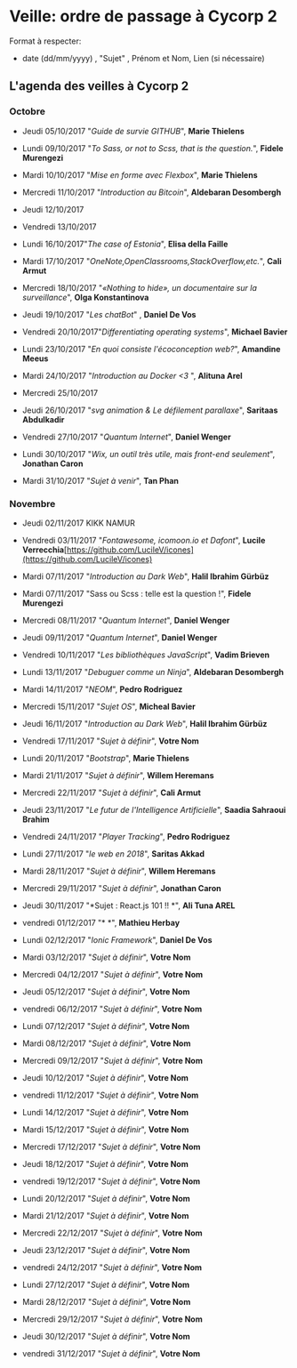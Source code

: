 # Veille: ordre de passage à Cycorp 2

Format à respecter:   
- date (dd/mm/yyyy) , "Sujet" ,  Prénom et Nom, Lien (si nécessaire)

## L'agenda des veilles à Cycorp 2


### Octobre

- Jeudi 05/10/2017 "*Guide de survie GITHUB*", __Marie Thielens__

- Lundi 09/10/2017 "*To Sass, or not to Scss, that is the question.*", __Fidele Murengezi__
- Mardi 10/10/2017  "*Mise en forme avec Flexbox*", __Marie Thielens__
- Mercredi 11/10/2017 "*Introduction au Bitcoin*", __Aldebaran Desombergh__
- Jeudi  12/10/2017
- Vendredi 13/10/2017

- Lundi 16/10/2017"*The case of Estonia*", __Elisa della Faille__
- Mardi 17/10/2017 "*OneNote,OpenClassrooms,StackOverflow,etc.*", __Cali Armut__
- Mercredi 18/10/2017 "*«Nothing to hide», un documentaire sur la surveillance*", __Olga Konstantinova__
- Jeudi 19/10/2017 "*Les chatBot*" , __Daniel De Vos__
- Vendredi 20/10/2017"*Differentiating operating systems*", __Michael Bavier__

- Lundi 23/10/2017 "*En quoi consiste l'écoconception web?*", __Amandine Meeus__
- Mardi 24/10/2017 "*Introduction au Docker <3* ", __Alituna Arel__
- Mercredi 25/10/2017
- Jeudi 26/10/2017   "*svg animation & Le défilement parallaxe*", __Saritaas Abdulkadir__
- Vendredi 27/10/2017 "*Quantum Internet*", __Daniel Wenger__

- Lundi 30/10/2017 "*Wix, un outil très utile, mais front-end seulement*", __Jonathan Caron__
- Mardi 31/10/2017 "*Sujet à venir*", __Tan Phan__

### Novembre

- Jeudi 02/11/2017  KIKK NAMUR
- Vendredi 03/11/2017 "*Fontawesome, icomoon.io et Dafont*", __Lucile Verrecchia__[https://github.com/LucileV/icones](https://github.com/LucileV/icones)

- Mardi 07/11/2017 "*Introduction au Dark Web*", __Halil Ibrahim Gürbüz__
- Mardi 07/11/2017 "Sass ou Scss : telle est la question !", __Fidele Murengezi__
- Mercredi 08/11/2017 "*Quantum Internet*", __Daniel Wenger__
- Jeudi 09/11/2017 "*Quantum Internet*", __Daniel Wenger__
- Vendredi 10/11/2017 "*Les bibliothèques JavaScript*", __Vadim Brieven__

- Lundi 13/11/2017 "*Debuguer comme un Ninja*", __Aldebaran Desombergh__
- Mardi 14/11/2017 "*NEOM*", __Pedro Rodriguez__
- Mercredi 15/11/2017 "*Sujet OS*", __Micheal Bavier__
- Jeudi 16/11/2017 "*Introduction au Dark Web*", __Halil Ibrahim Gürbüz__ 
- Vendredi 17/11/2017 "*Sujet à définir*", __Votre Nom__

- Lundi 20/11/2017 "*Bootstrap*", __Marie Thielens__
- Mardi 21/11/2017 "*Sujet à définir*", __Willem Heremans__
- Mercredi 22/11/2017 "*Sujet à définir*", __Cali Armut__
- Jeudi 23/11/2017 "*Le futur de l'Intelligence Artificielle*", __Saadia Sahraoui Brahim__
- Vendredi 24/11/2017 "*Player Tracking*", __Pedro Rodriguez__

- Lundi 27/11/2017 "*le web en 2018*", __Saritas Akkad__
- Mardi 28/11/2017 "*Sujet à définir*", __Willem Heremans__
- Mercredi 29/11/2017 "*Sujet à définir*", __Jonathan Caron__
- Jeudi 30/11/2017 "*Sujet : React.js 101 !! *", __Ali Tuna AREL__
- vendredi 01/12/2017 "*  *", __Mathieu Herbay__

- Lundi 02/12/2017 "*Ionic Framework*", __Daniel De Vos__
- Mardi 03/12/2017 "*Sujet à définir*", __Votre Nom__
- Mercredi 04/12/2017 "*Sujet à définir*", __Votre Nom__
- Jeudi 05/12/2017 "*Sujet à définir*", __Votre Nom__
- vendredi 06/12/2017 "*Sujet à définir*", __Votre Nom__

- Lundi 07/12/2017 "*Sujet à définir*", __Votre Nom__
- Mardi 08/12/2017 "*Sujet à définir*", __Votre Nom__
- Mercredi 09/12/2017 "*Sujet à définir*", __Votre Nom__
- Jeudi 10/12/2017 "*Sujet à définir*", __Votre Nom__
- vendredi 11/12/2017 "*Sujet à définir*", __Votre Nom__

- Lundi 14/12/2017 "*Sujet à définir*", __Votre Nom__
- Mardi 15/12/2017 "*Sujet à définir*", __Votre Nom__
- Mercredi 17/12/2017 "*Sujet à définir*", __Votre Nom__
- Jeudi 18/12/2017 "*Sujet à définir*", __Votre Nom__
- vendredi 19/12/2017 "*Sujet à définir*", __Votre Nom__

- Lundi 20/12/2017 "*Sujet à définir*", __Votre Nom__
- Mardi 21/12/2017 "*Sujet à définir*", __Votre Nom__
- Mercredi 22/12/2017 "*Sujet à définir*", __Votre Nom__
- Jeudi 23/12/2017 "*Sujet à définir*", __Votre Nom__
- vendredi 24/12/2017 "*Sujet à définir*", __Votre Nom__

- Lundi 27/12/2017 "*Sujet à définir*", __Votre Nom__
- Mardi 28/12/2017 "*Sujet à définir*", __Votre Nom__
- Mercredi 29/12/2017 "*Sujet à définir*", __Votre Nom__
- Jeudi 30/12/2017 "*Sujet à définir*", __Votre Nom__
- vendredi 31/12/2017 "*Sujet à définir*", __Votre Nom__
